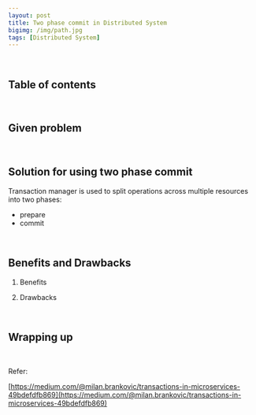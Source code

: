 ```yaml
---
layout: post
title: Two phase commit in Distributed System
bigimg: /img/path.jpg
tags: [Distributed System]
---
```




<br>

## Table of contents





<br>

## Given problem





<br>

## Solution for using two phase commit

Transaction manager is used to split operations across multiple resources into two phases:
- prepare
- commit



<br>

## Benefits and Drawbacks

1. Benefits



2. Drawbacks



<br>

## Wrapping up







<br>

Refer:

[https://medium.com/@milan.brankovic/transactions-in-microservices-49bdefdfb869](https://medium.com/@milan.brankovic/transactions-in-microservices-49bdefdfb869)

[]()

[]()

[]()

[]()